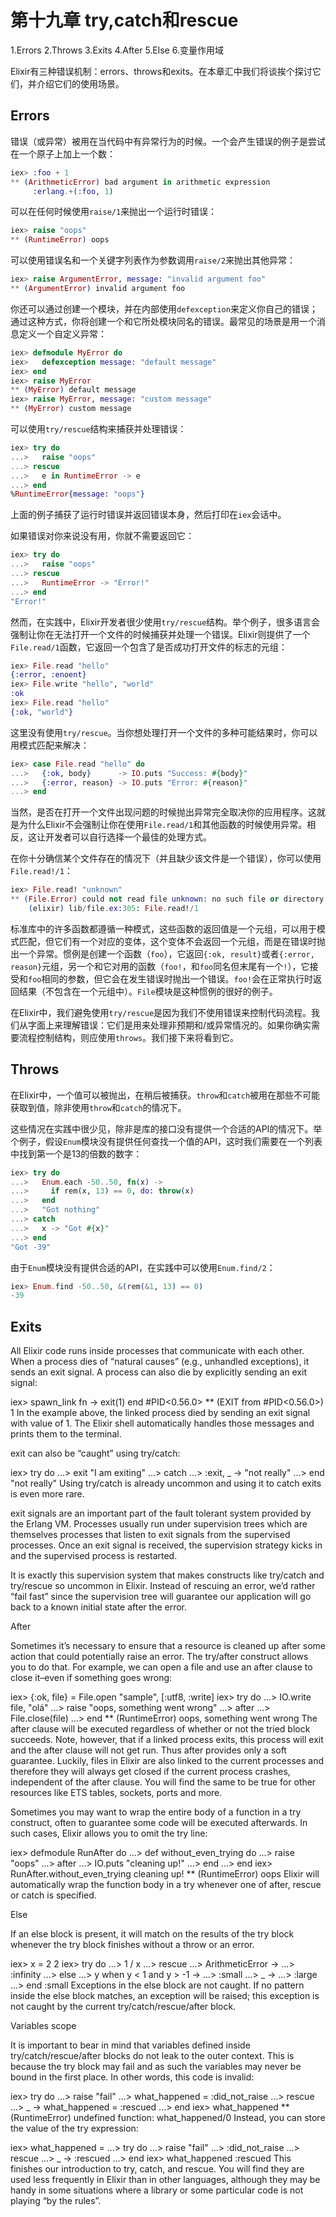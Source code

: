 # 第十九章 try,catch和rescue

1.Errors
2.Throws
3.Exits
4.After
5.Else
6.变量作用域

Elixir有三种错误机制：errors、throws和exits。在本章汇中我们将谈挨个探讨它们，并介绍它们的使用场景。

## Errors

错误（或异常）被用在当代码中有异常行为的时候。一个会产生错误的例子是尝试在一个原子上加上一个数：

```elixir
iex> :foo + 1
** (ArithmeticError) bad argument in arithmetic expression
     :erlang.+(:foo, 1)
```

可以在任何时候使用`raise/1`来抛出一个运行时错误：

```elixir
iex> raise "oops"
** (RuntimeError) oops
```

可以使用错误名和一个关键字列表作为参数调用`raise/2`来抛出其他异常：

```elixir
iex> raise ArgumentError, message: "invalid argument foo"
** (ArgumentError) invalid argument foo
```

你还可以通过创建一个模块，并在内部使用`defexception`来定义你自己的错误；通过这种方式，你将创建一个和它所处模块同名的错误。最常见的场景是用一个消息定义一个自定义异常：

```elixir
iex> defmodule MyError do
iex>   defexception message: "default message"
iex> end
iex> raise MyError
** (MyError) default message
iex> raise MyError, message: "custom message"
** (MyError) custom message
```

可以使用`try/rescue`结构来捕获并处理错误：

```elixir
iex> try do
...>   raise "oops"
...> rescue
...>   e in RuntimeError -> e
...> end
%RuntimeError{message: "oops"}
```

上面的例子捕获了运行时错误并返回错误本身，然后打印在`iex`会话中。

如果错误对你来说没有用，你就不需要返回它：

```elixir
iex> try do
...>   raise "oops"
...> rescue
...>   RuntimeError -> "Error!"
...> end
"Error!"
```

然而，在实践中，Elixir开发者很少使用`try/rescue`结构。举个例子，很多语言会强制让你在无法打开一个文件的时候捕获并处理一个错误。Elixir则提供了一个`File.read/1`函数，它返回一个包含了是否成功打开文件的标志的元组：

```elixir
iex> File.read "hello"
{:error, :enoent}
iex> File.write "hello", "world"
:ok
iex> File.read "hello"
{:ok, "world"}
```

这里没有使用`try/rescue`。当你想处理打开一个文件的多种可能结果时，你可以用模式匹配来解决：

```elixir
iex> case File.read "hello" do
...>   {:ok, body}      -> IO.puts "Success: #{body}"
...>   {:error, reason} -> IO.puts "Error: #{reason}"
...> end
```

当然，是否在打开一个文件出现问题的时候抛出异常完全取决你的应用程序。这就是为什么Elixir不会强制让你在使用`File.read/1`和其他函数的时候使用异常。相反，这让开发者可以自行选择一个最佳的处理方式。

在你十分确信某个文件存在的情况下（并且缺少该文件是一个错误），你可以使用`File.read!/1`：

```elixir
iex> File.read! "unknown"
** (File.Error) could not read file unknown: no such file or directory
    (elixir) lib/file.ex:305: File.read!/1
```

标准库中的许多函数都遵循一种模式，这些函数的返回值是一个元组，可以用于模式匹配，但它们有一个对应的变体，这个变体不会返回一个元组，而是在错误时抛出一个异常。惯例是创建一个函数（`foo`），它返回`{:ok, result}`或者`{:error, reason}`元组，另一个和它对用的函数（`foo!`，和`foo`同名但末尾有一个`!`），它接受和`foo`相同的参数，但它会在发生错误时抛出一个错误。`foo!`会在正常执行时返回结果（不包含在一个元组中）。`File`模块是这种惯例的很好的例子。

在Elixir中，我们避免使用`try/rescue`是因为我们不使用错误来控制代码流程。我们从字面上来理解错误：它们是用来处理非预期和/或异常情况的。如果你确实需要流程控制结构，则应使用`throws`。我们接下来将看到它。

## Throws

在Elixir中，一个值可以被抛出，在稍后被捕获。`throw`和`catch`被用在那些不可能获取到值，除非使用`throw`和`catch`的情况下。

这些情况在实践中很少见，除非是库的接口没有提供一个合适的API的情况下。举个例子，假设`Enum`模块没有提供任何查找一个值的API，这时我们需要在一个列表中找到第一个是13的倍数的数字：

```elixir
iex> try do
...>   Enum.each -50..50, fn(x) ->
...>     if rem(x, 13) == 0, do: throw(x)
...>   end
...>   "Got nothing"
...> catch
...>   x -> "Got #{x}"
...> end
"Got -39"
```

由于`Enum`模块没有提供合适的API，在实践中可以使用`Enum.find/2`：

```elixir
iex> Enum.find -50..50, &(rem(&1, 13) == 0)
-39
```

## Exits

All Elixir code runs inside processes that communicate with each other. When a process dies of “natural causes” (e.g., unhandled exceptions), it sends an exit signal. A process can also die by explicitly sending an exit signal:

iex> spawn_link fn -> exit(1) end
#PID<0.56.0>
** (EXIT from #PID<0.56.0>) 1
In the example above, the linked process died by sending an exit signal with value of 1. The Elixir shell automatically handles those messages and prints them to the terminal.

exit can also be “caught” using try/catch:

iex> try do
...>   exit "I am exiting"
...> catch
...>   :exit, _ -> "not really"
...> end
"not really"
Using try/catch is already uncommon and using it to catch exits is even more rare.

exit signals are an important part of the fault tolerant system provided by the Erlang VM. Processes usually run under supervision trees which are themselves processes that listen to exit signals from the supervised processes. Once an exit signal is received, the supervision strategy kicks in and the supervised process is restarted.

It is exactly this supervision system that makes constructs like try/catch and try/rescue so uncommon in Elixir. Instead of rescuing an error, we’d rather “fail fast” since the supervision tree will guarantee our application will go back to a known initial state after the error.

After

Sometimes it’s necessary to ensure that a resource is cleaned up after some action that could potentially raise an error. The try/after construct allows you to do that. For example, we can open a file and use an after clause to close it–even if something goes wrong:

iex> {:ok, file} = File.open "sample", [:utf8, :write]
iex> try do
...>   IO.write file, "olá"
...>   raise "oops, something went wrong"
...> after
...>   File.close(file)
...> end
** (RuntimeError) oops, something went wrong
The after clause will be executed regardless of whether or not the tried block succeeds. Note, however, that if a linked process exits, this process will exit and the after clause will not get run. Thus after provides only a soft guarantee. Luckily, files in Elixir are also linked to the current processes and therefore they will always get closed if the current process crashes, independent of the after clause. You will find the same to be true for other resources like ETS tables, sockets, ports and more.

Sometimes you may want to wrap the entire body of a function in a try construct, often to guarantee some code will be executed afterwards. In such cases, Elixir allows you to omit the try line:

iex> defmodule RunAfter do
...>   def without_even_trying do
...>     raise "oops"
...>   after
...>     IO.puts "cleaning up!"
...>   end
...> end
iex> RunAfter.without_even_trying
cleaning up!
** (RuntimeError) oops
Elixir will automatically wrap the function body in a try whenever one of after, rescue or catch is specified.

Else

If an else block is present, it will match on the results of the try block whenever the try block finishes without a throw or an error.

iex> x = 2
2
iex> try do
...>   1 / x
...> rescue
...>   ArithmeticError ->
...>     :infinity
...> else
...>   y when y < 1 and y > -1 ->
...>     :small
...>   _ ->
...>     :large
...> end
:small
Exceptions in the else block are not caught. If no pattern inside the else block matches, an exception will be raised; this exception is not caught by the current try/catch/rescue/after block.

Variables scope

It is important to bear in mind that variables defined inside try/catch/rescue/after blocks do not leak to the outer context. This is because the try block may fail and as such the variables may never be bound in the first place. In other words, this code is invalid:

iex> try do
...>   raise "fail"
...>   what_happened = :did_not_raise
...> rescue
...>   _ -> what_happened = :rescued
...> end
iex> what_happened
** (RuntimeError) undefined function: what_happened/0
Instead, you can store the value of the try expression:

iex> what_happened =
...>   try do
...>     raise "fail"
...>     :did_not_raise
...>   rescue
...>     _ -> :rescued
...>   end
iex> what_happened
:rescued
This finishes our introduction to try, catch, and rescue. You will find they are used less frequently in Elixir than in other languages, although they may be handy in some situations where a library or some particular code is not playing “by the rules”.

